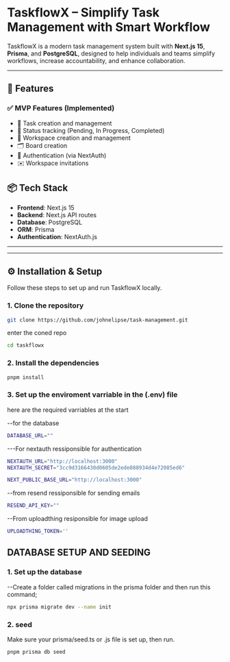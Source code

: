 # TaskflowX – Simplify Task Management with Smart Workflow

TaskflowX is a modern task management system built with **Next.js 15**, **Prisma**, and **PostgreSQL**, designed to help individuals and teams simplify workflows, increase accountability, and enhance collaboration.

---

## 🚀 Features

### ✅ MVP Features (Implemented)

- 📝 Task creation and management
- 📌 Status tracking (Pending, In Progress, Completed)
- 🏢 Workspace creation and management
- 🗂️ Board creation
- 🔐 Authentication (via NextAuth)
- ✉️ Workspace invitations

## 📦 Tech Stack

- **Frontend**: Next.js 15
- **Backend**: Next.js API routes
- **Database**: PostgreSQL
- **ORM**: Prisma
- **Authentication**: NextAuth.js

---

---

## ⚙️ Installation & Setup

Follow these steps to set up and run TaskflowX locally.

### 1. Clone the repository

```bash
git clone https://github.com/johnelipse/task-management.git
```

enter the coned repo

```bash
cd taskflowx
```

### 2. Install the dependencies

```bash
pnpm install
```

### 3. Set up the enviroment varriable in the (.env) file

here are the required varriables at the start

--for the database

```bash
DATABASE_URL=""
```

---For nextauth ressiponsible for authentication

```bash
NEXTAUTH_URL="http://localhost:3000"
NEXTAUTH_SECRET="3cc9d3166430d0605de2ede088934d4e72085ed6"
```

```bash
NEXT_PUBLIC_BASE_URL="http://localhost:3000"
```

--from resend ressiponsible for sending emails

```bash
RESEND_API_KEY=""
```

--From uploadthing resiponsible for image upload

```bash
UPLOADTHING_TOKEN=''
```

## DATABASE SETUP AND SEEDING

### 1. Set up the database

--Create a folder called migrations in the prisma folder and then run this command;

```bash
npx prisma migrate dev --name init
```

### 2. seed

Make sure your prisma/seed.ts or .js file is set up, then run.

```bash
pnpm prisma db seed
```
